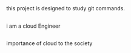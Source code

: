 ##
this project is designed to study git commands.
##
i am a cloud Engineer
##
importance of cloud to the society